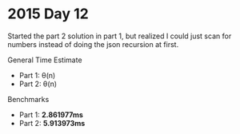 # 2015 Day 12
Started the part 2 solution in part 1, but realized I could just scan for numbers instead of doing the json recursion at first. 


General Time Estimate
- Part 1: θ(n) 
- Part 2: θ(n)

Benchmarks
- Part 1: **2.861977ms**
- Part 2: **5.913973ms**



